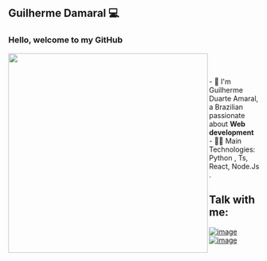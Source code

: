 ## Guilherme Damaral 💻

<h3>Hello, welcome to my GitHub</h3>

<p>
<img align="left"width="400px"src="https://media.giphy.com/media/dWesBcTLavkZuG35MI/giphy.gif"/>
</p>

<br><br>
<p>
- 🏡 I'm Guilherme Duarte Amaral, a Brazilian passionate about <strong> Web development </strong><br>
- 👨‍💻 Main Technologies: Python , Ts, React, Node.Js .<br>
</p>

  ## Talk with me:
  <p>

  <a href="https://www.linkedin.com/in/guilherme-duarte-amaral-a42201184/">![image](https://img.shields.io/badge/LinkedIn-0077B5?style=for-the-badge&logo=linkedin&logoColor=white)</a>
  <a href="mailto:guilherme-direito@hotmail.com">![image](https://img.shields.io/badge/Microsoft_Outlook-0078D4?style=for-the-badge&logo=microsoft-outlook&logoColor=white)</a>

 </p>
<br>
